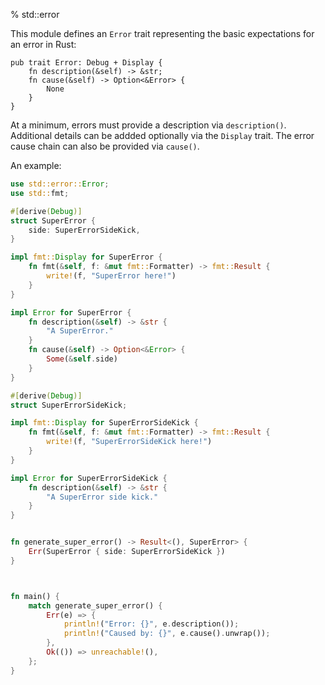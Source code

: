 % std::error

This module defines an `Error` trait representing the basic expectations for an error in Rust:

```ignore
pub trait Error: Debug + Display {
    fn description(&self) -> &str;
    fn cause(&self) -> Option<&Error> {
        None
    }
}
```

At a minimum, errors must provide a description via `description()`. Additional details can be addded optionally via the `Display` trait. The error cause chain can also be provided via `cause()`.

An example:

```rust
use std::error::Error;
use std::fmt;

#[derive(Debug)]
struct SuperError {
    side: SuperErrorSideKick,
}

impl fmt::Display for SuperError {
    fn fmt(&self, f: &mut fmt::Formatter) -> fmt::Result {
        write!(f, "SuperError here!")
    }
}

impl Error for SuperError {
    fn description(&self) -> &str {
        "A SuperError."
    }
    fn cause(&self) -> Option<&Error> {
        Some(&self.side)
    }
}

#[derive(Debug)]
struct SuperErrorSideKick;

impl fmt::Display for SuperErrorSideKick {
    fn fmt(&self, f: &mut fmt::Formatter) -> fmt::Result {
        write!(f, "SuperErrorSideKick here!")
    }
}

impl Error for SuperErrorSideKick {
    fn description(&self) -> &str {
        "A SuperError side kick."
    }
}


fn generate_super_error() -> Result<(), SuperError> {
    Err(SuperError { side: SuperErrorSideKick })
}



fn main() {
    match generate_super_error() {
        Err(e) => {
            println!("Error: {}", e.description());
            println!("Caused by: {}", e.cause().unwrap());
        },
        Ok(()) => unreachable!(),
    };
}
```